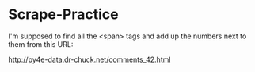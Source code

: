 # Scrape-Practice
I'm supposed to find all the &lt;span> tags and add up the numbers next to them from this URL:

http://py4e-data.dr-chuck.net/comments_42.html
